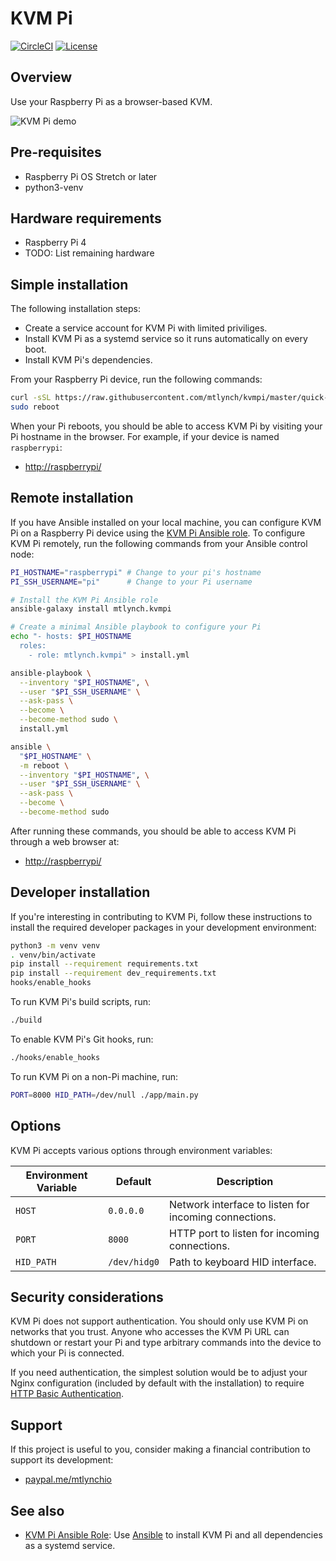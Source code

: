 # KVM Pi

[![CircleCI](https://circleci.com/gh/mtlynch/kvmpi.svg?style=svg)](https://circleci.com/gh/mtlynch/kvmpi) [![License](http://img.shields.io/:license-mit-blue.svg?style=flat-square)](LICENSE)

## Overview

Use your Raspberry Pi as a browser-based KVM.

![KVM Pi demo](https://raw.githubusercontent.com/mtlynch/kvmpi/master/demo.gif)

## Pre-requisites

* Raspberry Pi OS Stretch or later
* python3-venv

## Hardware requirements

* Raspberry Pi 4
* TODO: List remaining hardware

## Simple installation

The following installation steps:

* Create a service account for KVM Pi with limited priviliges.
* Install KVM Pi as a systemd service so it runs automatically on every boot.
* Install KVM Pi's dependencies.

From your Raspberry Pi device, run the following commands:

```bash
curl -sSL https://raw.githubusercontent.com/mtlynch/kvmpi/master/quick-install | bash -
sudo reboot
```

When your Pi reboots, you should be able to access KVM Pi by visiting your Pi hostname in the browser. For example, if your device is named `raspberrypi`:

* [http://raspberrypi/](http://raspberrypi/)

## Remote installation

If you have Ansible installed on your local machine, you can configure KVM Pi on a Raspberry Pi device using the [KVM Pi Ansible role](https://github.com/mtlynch/ansible-role-kvmpi). To configure KVM Pi remotely, run the following commands from your Ansible control node:

```bash
PI_HOSTNAME="raspberrypi" # Change to your pi's hostname
PI_SSH_USERNAME="pi"      # Change to your Pi username

# Install the KVM Pi Ansible role
ansible-galaxy install mtlynch.kvmpi

# Create a minimal Ansible playbook to configure your Pi
echo "- hosts: $PI_HOSTNAME
  roles:
    - role: mtlynch.kvmpi" > install.yml

ansible-playbook \
  --inventory "$PI_HOSTNAME", \
  --user "$PI_SSH_USERNAME" \
  --ask-pass \
  --become \
  --become-method sudo \
  install.yml

ansible \
  "$PI_HOSTNAME" \
  -m reboot \
  --inventory "$PI_HOSTNAME", \
  --user "$PI_SSH_USERNAME" \
  --ask-pass \
  --become \
  --become-method sudo
```

After running these commands, you should be able to access KVM Pi through a web browser at:

* [http://raspberrypi/](http://raspberrypi/)

## Developer installation

If you're interesting in contributing to KVM Pi, follow these instructions to install the required developer packages in your development environment:

```bash
python3 -m venv venv
. venv/bin/activate
pip install --requirement requirements.txt
pip install --requirement dev_requirements.txt
hooks/enable_hooks
```

To run KVM Pi's build scripts, run:

```bash
./build
```

To enable KVM Pi's Git hooks, run:

```bash
./hooks/enable_hooks
```

To run KVM Pi on a non-Pi machine, run:

```bash
PORT=8000 HID_PATH=/dev/null ./app/main.py
```

## Options

KVM Pi accepts various options through environment variables:

| Environment Variable | Default      | Description |
|----------------------|--------------|-------------|
| `HOST`               | `0.0.0.0`    | Network interface to listen for incoming connections. |
| `PORT`               | `8000`       | HTTP port to listen for incoming connections. |
| `HID_PATH`           | `/dev/hidg0` | Path to keyboard HID interface. |

## Security considerations

KVM Pi does not support authentication. You should only use KVM Pi on networks that you trust. Anyone who accesses the KVM Pi URL can shutdown or restart your Pi and type arbitrary commands into the device to which your Pi is connected.

If you need authentication, the simplest solution would be to adjust your Nginx configuration (included by default with the installation) to require [HTTP Basic Authentication](https://docs.nginx.com/nginx/admin-guide/security-controls/configuring-http-basic-authentication/).

## Support

If this project is useful to you, consider making a financial contribution to support its development:

* [paypal.me/mtlynchio](https://paypal.me/mtlynchio)

## See also

* [KVM Pi Ansible Role](https://github.com/mtlynch/ansible-role-kvmpi): Use [Ansible](https://docs.ansible.com/ansible/latest/index.html) to install KVM Pi and all dependencies as a systemd service.